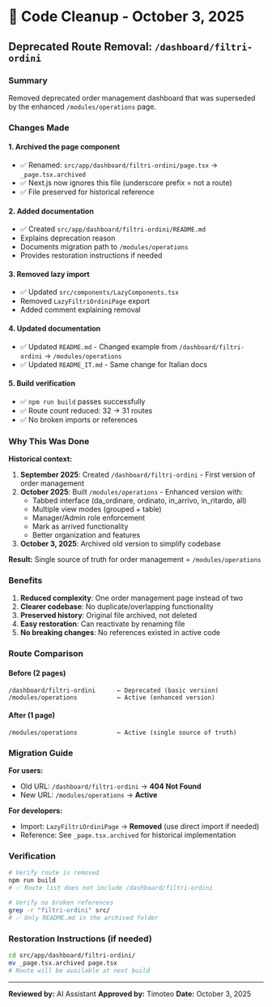 # 🧹 Code Cleanup - October 3, 2025

## Deprecated Route Removal: `/dashboard/filtri-ordini`

### Summary
Removed deprecated order management dashboard that was superseded by the enhanced `/modules/operations` page.

### Changes Made

#### 1. **Archived the page component**
- ✅ Renamed: `src/app/dashboard/filtri-ordini/page.tsx` → `_page.tsx.archived`
- ✅ Next.js now ignores this file (underscore prefix = not a route)
- ✅ File preserved for historical reference

#### 2. **Added documentation**
- ✅ Created `src/app/dashboard/filtri-ordini/README.md`
- Explains deprecation reason
- Documents migration path to `/modules/operations`
- Provides restoration instructions if needed

#### 3. **Removed lazy import**
- ✅ Updated `src/components/LazyComponents.tsx`
- Removed `LazyFiltriOrdiniPage` export
- Added comment explaining removal

#### 4. **Updated documentation**
- ✅ Updated `README.md` - Changed example from `/dashboard/filtri-ordini` → `/modules/operations`
- ✅ Updated `README_IT.md` - Same change for Italian docs

#### 5. **Build verification**
- ✅ `npm run build` passes successfully
- ✅ Route count reduced: 32 → 31 routes
- ✅ No broken imports or references

### Why This Was Done

**Historical context:**
1. **September 2025**: Created `/dashboard/filtri-ordini` - First version of order management
2. **October 2025**: Built `/modules/operations` - Enhanced version with:
   - Tabbed interface (da_ordinare, ordinato, in_arrivo, in_ritardo, all)
   - Multiple view modes (grouped + table)
   - Manager/Admin role enforcement
   - Mark as arrived functionality
   - Better organization and features
3. **October 3, 2025**: Archived old version to simplify codebase

**Result:** Single source of truth for order management = `/modules/operations`

### Benefits

1. **Reduced complexity**: One order management page instead of two
2. **Clearer codebase**: No duplicate/overlapping functionality
3. **Preserved history**: Original file archived, not deleted
4. **Easy restoration**: Can reactivate by renaming file
5. **No breaking changes**: No references existed in active code

### Route Comparison

#### Before (2 pages)
```
/dashboard/filtri-ordini      ← Deprecated (basic version)
/modules/operations           ← Active (enhanced version)
```

#### After (1 page)
```
/modules/operations           ← Active (single source of truth)
```

### Migration Guide

**For users:**
- Old URL: `/dashboard/filtri-ordini` → **404 Not Found**
- New URL: `/modules/operations` → **Active**

**For developers:**
- Import: `LazyFiltriOrdiniPage` → **Removed** (use direct import if needed)
- Reference: See `_page.tsx.archived` for historical implementation

### Verification

```bash
# Verify route is removed
npm run build
# ✅ Route list does not include /dashboard/filtri-ordini

# Verify no broken references
grep -r "filtri-ordini" src/
# ✅ Only README.md in the archived folder
```

### Restoration Instructions (if needed)

```bash
cd src/app/dashboard/filtri-ordini/
mv _page.tsx.archived page.tsx
# Route will be available at next build
```

---

**Reviewed by:** AI Assistant
**Approved by:** Timoteo
**Date:** October 3, 2025
